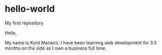 # hello-world
My first repository 

Hello,

My name is Kord Monaco. I have been learning web development for 3.5 months on the side as I own a business full time. 
